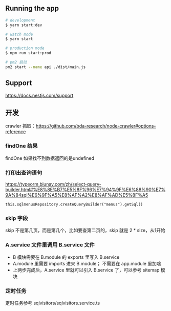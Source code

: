 ## Running the app
```bash
# development
$ yarn start:dev

# watch mode
$ yarn start

# production mode
$ npm run start:prod

# pm2 启动
pm2 start --name api ./dist/main.js
```


## Support
https://docs.nestjs.com/support

## 开发
crawler 抓取：https://github.com/bda-research/node-crawler#options-reference

### findOne 结果
findOne 如果找不到数据返回的是undefined

### 打印出查询语句
https://typeorm.biunav.com/zh/select-query-builder.html#%E8%8E%B7%E5%8F%96%E7%94%9F%E6%88%90%E7%9A%84sql%E6%9F%A5%E8%AF%A2%E8%AF%AD%E5%8F%A5
```
this.sqlmenusRepository.createQueryBuilder("menus").getSql()
```

### skip 字段
skip 不是第几页，而是第几个，比如要查第二页的，skip 就是 2 * size，从1开始

### A.service 文件里调用 B.service 文件
* B 模块需要在 B.module 的 exports 里写入 B.service
* A.module 里需要 imports 进来 B.module； 不需要在 app.module 里加啥
* 上两步完成后，A.service 里就可以引入 B.service 了，可以参考 sitemap 模块

### 定时任务
定时任务参考 sqlvisitors/sqlvisitors.service.ts
